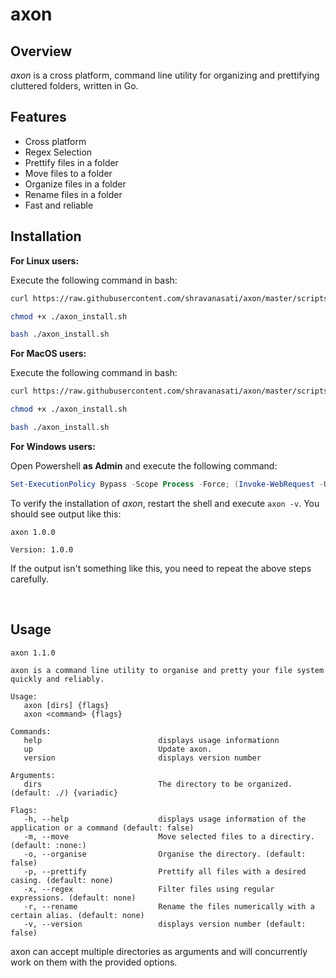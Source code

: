 # axon

## Overview
*axon* is a cross platform, command line utility for organizing and prettifying cluttered folders, written in Go.



## Features
- Cross platform
- Regex Selection
- Prettify files in a folder
- Move files to a folder
- Organize files in a folder
- Rename files in a folder
- Fast and reliable


## Installation

**For Linux users:**

Execute the following command in bash:

```bash
curl https://raw.githubusercontent.com/shravanasati/axon/master/scripts/linux_install.sh > axon_install.sh

chmod +x ./axon_install.sh

bash ./axon_install.sh
```


**For MacOS users:**

Execute the following command in bash:

```bash
curl https://raw.githubusercontent.com/shravanasati/axon/master/scripts/macos_install.sh > axon_install.sh

chmod +x ./axon_install.sh

bash ./axon_install.sh
```

**For Windows users:**

Open Powershell **as Admin** and execute the following command:
```powershell
Set-ExecutionPolicy Bypass -Scope Process -Force; (Invoke-WebRequest -Uri https://raw.githubusercontent.com/shravanasati/axon/master/scripts/windows_install.ps1 -UseBasicParsing).Content | powershell -
```

To verify the installation of *axon*, restart the shell and execute `axon -v`. You should see output like this:

```
axon 1.0.0

Version: 1.0.0
```

If the output isn't something like this, you need to repeat the above steps carefully.


<br>


## Usage

<!-- todo document regex and move features -->

```
axon 1.1.0

axon is a command line utility to organise and pretty your file system quickly and reliably.

Usage:
   axon [dirs] {flags}
   axon <command> {flags}

Commands: 
   help                          displays usage informationn
   up                            Update axon.
   version                       displays version number

Arguments: 
   dirs                          The directory to be organized. (default: ./) {variadic}

Flags: 
   -h, --help                    displays usage information of the application or a command (default: false)
   -m, --move                    Move selected files to a directiry. (default: :none:)
   -o, --organise                Organise the directory. (default: false)
   -p, --prettify                Prettify all files with a desired casing. (default: none)
   -x, --regex                   Filter files using regular expressions. (default: none)
   -r, --rename                  Rename the files numerically with a certain alias. (default: none)
   -v, --version                 displays version number (default: false)

```

axon can accept multiple directories as arguments and will concurrently work on them with the provided options.